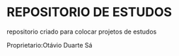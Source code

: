 # REPOSITORIO DE ESTUDOS
repositorio criado para colocar projetos de estudos



 
Proprietario:Otávio Duarte Sá
